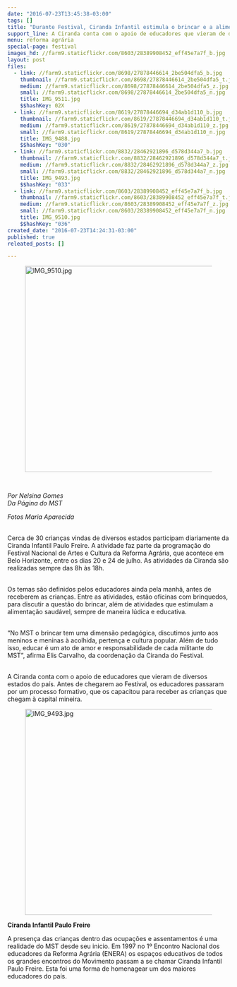 ```yaml
---
date: "2016-07-23T13:45:38-03:00"
tags: []
title: "Durante Festival, Ciranda Infantil estimula o brincar e a alimentação saudável"
support_line: A Ciranda conta com o apoio de educadores que vieram de diversos estados do país.
menu: reforma agrária
special-page: festival
images_hd: //farm9.staticflickr.com/8603/28389908452_eff45e7a7f_b.jpg
layout: post
files:
  - link: //farm9.staticflickr.com/8698/27878446614_2be504dfa5_b.jpg
    thumbnail: //farm9.staticflickr.com/8698/27878446614_2be504dfa5_t.jpg
    medium: //farm9.staticflickr.com/8698/27878446614_2be504dfa5_z.jpg
    small: //farm9.staticflickr.com/8698/27878446614_2be504dfa5_n.jpg
    title: IMG_9511.jpg
    $$hashKey: 02X
  - link: //farm9.staticflickr.com/8619/27878446694_d34ab1d110_b.jpg
    thumbnail: //farm9.staticflickr.com/8619/27878446694_d34ab1d110_t.jpg
    medium: //farm9.staticflickr.com/8619/27878446694_d34ab1d110_z.jpg
    small: //farm9.staticflickr.com/8619/27878446694_d34ab1d110_n.jpg
    title: IMG_9488.jpg
    $$hashKey: "030"
  - link: //farm9.staticflickr.com/8832/28462921896_d578d344a7_b.jpg
    thumbnail: //farm9.staticflickr.com/8832/28462921896_d578d344a7_t.jpg
    medium: //farm9.staticflickr.com/8832/28462921896_d578d344a7_z.jpg
    small: //farm9.staticflickr.com/8832/28462921896_d578d344a7_n.jpg
    title: IMG_9493.jpg
    $$hashKey: "033"
  - link: //farm9.staticflickr.com/8603/28389908452_eff45e7a7f_b.jpg
    thumbnail: //farm9.staticflickr.com/8603/28389908452_eff45e7a7f_t.jpg
    medium: //farm9.staticflickr.com/8603/28389908452_eff45e7a7f_z.jpg
    small: //farm9.staticflickr.com/8603/28389908452_eff45e7a7f_n.jpg
    title: IMG_9510.jpg
    $$hashKey: "036"
created_date: "2016-07-23T14:24:31-03:00"
published: true
releated_posts: []

---
```

<figure class="image"><img alt="IMG_9510.jpg" height="467" src="//farm9.staticflickr.com/8603/28389908452_eff45e7a7f_b.jpg" width="700" />
<figcaption></figcaption>
</figure>

<p class="p1">&nbsp;</p>

<p><em>Por Nelsina Gomes<br />
Da P&aacute;gina do MST</em></p>

<p><em>Fotos Maria Aparecida</em></p>

<p><br />
<span class="s1">Cerca de 30 crian&ccedil;as vindas de diversos estados participam diariamente da Ciranda Infantil Paulo Freire. A atividade faz parte da programa&ccedil;&atilde;o do Festival Nacional de Artes e Cultura da Reforma Agr&aacute;ria, que acontece em Belo Horizonte, entre os dias 20 e </span><span class="s2">24 de julho</span><span class="s1">. As atividades da Ciranda s&atilde;o realizadas sempre das 8h &agrave;s 18h.</span></p>

<p class="p1"><br />
<span class="s1">Os temas s&atilde;o definidos pelos educadores ainda pela manh&atilde;, antes de receberem as crian&ccedil;as. Entre as atividades, est&atilde;o oficinas com brinquedos, para discutir a quest&atilde;o do brincar, al&eacute;m de atividades que estimulam a alimenta&ccedil;&atilde;o saud&aacute;vel, sempre de maneira l&uacute;dica e educativa.</span></p>

<p class="p1"><br />
<span class="s1">&ldquo;No MST o brincar tem uma dimens&atilde;o pedag&oacute;gica, discutimos junto aos meninos e meninas &agrave; acolhida, perten&ccedil;a e cultura popular. Al&eacute;m de tudo isso, educar &eacute; um ato de amor e responsabilidade de cada militante do MST&rdquo;, afirma Elis Carvalho, da coordena&ccedil;&atilde;o da Ciranda do Festival.&nbsp;</span></p>

<p class="p1"><br />
<span class="s1">A Ciranda conta com o apoio de educadores que vieram de diversos estados do pa&iacute;s. Antes de chegarem ao Festival, os educadores passaram por um processo formativo, que os capacitou para receber as crian&ccedil;as que chegam &agrave; capital mineira.</span></p>

<figure class="image"><img alt="IMG_9493.jpg" height="467" src="//farm9.staticflickr.com/8832/28462921896_d578d344a7_b.jpg" width="700" />
<figcaption></figcaption>
</figure>

<p class="p1"><strong>Ciranda Infantil Paulo Freire</strong></p>

<p class="p1">A presen&ccedil;a das crian&ccedil;as dentro das ocupa&ccedil;&otilde;es e assentamentos &eacute; uma realidade do MST desde seu inicio. Em 1997 no 1&ordm; Encontro Nacional dos educadores da Reforma Agr&aacute;ria (ENERA) os espa&ccedil;os educativos de todos os grandes encontros do Movimento passam a se chamar Ciranda Infantil Paulo Freire. Esta foi uma forma de homenagear um dos maiores educadores do pa&iacute;s.</p>
